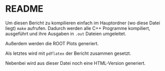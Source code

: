 # README

Um diesen Bericht zu kompilieren einfach im Hauptordner (wo diese Datei liegt) `make` aufrufen. Dadurch werden alle C++ Programme kompiliert, ausgeführt und ihre Ausgaben in `.out` Dateien umgeleitet.

Außerdem werden die ROOT Plots generiert.

Als letztes wird mit `pdflatex` der Bericht zusammen gesetzt.

Nebenbei wird aus dieser Datei noch eine HTML-Version generiert.
